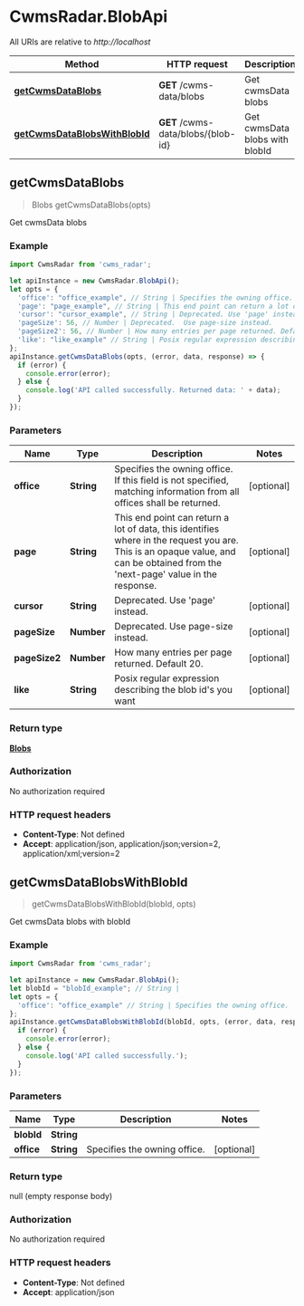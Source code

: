 # CwmsRadar.BlobApi

All URIs are relative to *http://localhost*

Method | HTTP request | Description
------------- | ------------- | -------------
[**getCwmsDataBlobs**](BlobApi.md#getCwmsDataBlobs) | **GET** /cwms-data/blobs | Get cwmsData blobs
[**getCwmsDataBlobsWithBlobId**](BlobApi.md#getCwmsDataBlobsWithBlobId) | **GET** /cwms-data/blobs/{blob-id} | Get cwmsData blobs with blobId



## getCwmsDataBlobs

> Blobs getCwmsDataBlobs(opts)

Get cwmsData blobs

### Example

```javascript
import CwmsRadar from 'cwms_radar';

let apiInstance = new CwmsRadar.BlobApi();
let opts = {
  'office': "office_example", // String | Specifies the owning office. If this field is not specified, matching information from all offices shall be returned.
  'page': "page_example", // String | This end point can return a lot of data, this identifies where in the request you are. This is an opaque value, and can be obtained from the 'next-page' value in the response.
  'cursor': "cursor_example", // String | Deprecated. Use 'page' instead.
  'pageSize': 56, // Number | Deprecated.  Use page-size instead.
  'pageSize2': 56, // Number | How many entries per page returned. Default 20.
  'like': "like_example" // String | Posix regular expression describing the blob id's you want
};
apiInstance.getCwmsDataBlobs(opts, (error, data, response) => {
  if (error) {
    console.error(error);
  } else {
    console.log('API called successfully. Returned data: ' + data);
  }
});
```

### Parameters


Name | Type | Description  | Notes
------------- | ------------- | ------------- | -------------
 **office** | **String**| Specifies the owning office. If this field is not specified, matching information from all offices shall be returned. | [optional] 
 **page** | **String**| This end point can return a lot of data, this identifies where in the request you are. This is an opaque value, and can be obtained from the &#39;next-page&#39; value in the response. | [optional] 
 **cursor** | **String**| Deprecated. Use &#39;page&#39; instead. | [optional] 
 **pageSize** | **Number**| Deprecated.  Use page-size instead. | [optional] 
 **pageSize2** | **Number**| How many entries per page returned. Default 20. | [optional] 
 **like** | **String**| Posix regular expression describing the blob id&#39;s you want | [optional] 

### Return type

[**Blobs**](Blobs.md)

### Authorization

No authorization required

### HTTP request headers

- **Content-Type**: Not defined
- **Accept**: application/json, application/json;version=2, application/xml;version=2


## getCwmsDataBlobsWithBlobId

> getCwmsDataBlobsWithBlobId(blobId, opts)

Get cwmsData blobs with blobId

### Example

```javascript
import CwmsRadar from 'cwms_radar';

let apiInstance = new CwmsRadar.BlobApi();
let blobId = "blobId_example"; // String | 
let opts = {
  'office': "office_example" // String | Specifies the owning office.
};
apiInstance.getCwmsDataBlobsWithBlobId(blobId, opts, (error, data, response) => {
  if (error) {
    console.error(error);
  } else {
    console.log('API called successfully.');
  }
});
```

### Parameters


Name | Type | Description  | Notes
------------- | ------------- | ------------- | -------------
 **blobId** | **String**|  | 
 **office** | **String**| Specifies the owning office. | [optional] 

### Return type

null (empty response body)

### Authorization

No authorization required

### HTTP request headers

- **Content-Type**: Not defined
- **Accept**: application/json

